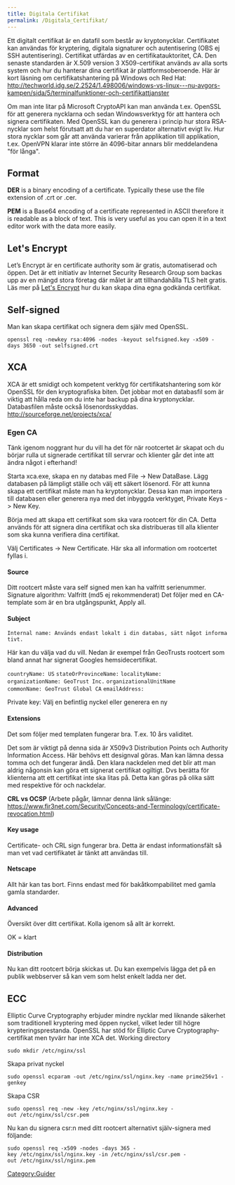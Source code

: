 ```yaml
---
title: Digitala Certifikat
permalink: /Digitala_Certifikat/
---
```


Ett digitalt certifikat är en datafil som består av kryptonycklar.
Certifikatet kan användas för kryptering, digitala signaturer och
autentisering (OBS ej SSH autentisering). Certifikat utfärdas av en
certifikatauktoritet, CA. Den senaste standarden är X.509 version 3
X509-certifikat används av alla sorts system och hur du hanterar dina
certifikat är plattformsoberoende. Här är kort läsning om
certifikatshantering på Windows och Red Hat:
<http://techworld.idg.se/2.2524/1.498006/windows-vs-linux---nu-avgors-kampen/sida/5/terminalfunktioner-och-certifikattjanster>

Om man inte litar på Microsoft CryptoAPI kan man använda t.ex. OpenSSL
för att generera nycklarna och sedan Windowsverktyg för att hantera och
signera certifikaten. Med OpenSSL kan du generera i princip hur stora
RSA-nycklar som helst förutsatt att du har en superdator alternativt
evigt liv. Hur stora nycklar som går att använda varierar från
applikation till applikation, t.ex. OpenVPN klarar inte större än
4096-bitar annars blir meddelandena "för långa".

Format
------

**DER** is a binary encoding of a certificate. Typically these use the
file extension of .crt or .cer.

**PEM** is a Base64 encoding of a certificate represented in ASCII
therefore it is readable as a block of text. This is very useful as you
can open it in a text editor work with the data more easily.

Let's Encrypt
-------------

Let’s Encrypt är en certificate authority som är gratis, automatiserad
och öppen. Det är ett initiativ av Internet Security Research Group som
backas upp av en mängd stora företag där målet är att tillhandahålla TLS
helt gratis.
Läs mer på [Let's Encrypt](/Let%27s_Encrypt "wikilink") hur du kan skapa
dina egna godkända certifikat.

Self-signed
-----------

Man kan skapa certifikat och signera dem själv med OpenSSL.

`openssl req -newkey rsa:4096 -nodes -keyout selfsigned.key -x509 -days 3650 -out selfsigned.crt`

XCA
---

XCA är ett smidigt och kompetent verktyg för certifikatshantering som
kör OpenSSL för den kryptografiska biten. Det jobbar mot en databasfil
som är viktig att hålla reda om du inte har backup på dina
kryptonycklar. Databasfilen måste också lösenordsskyddas.
<http://sourceforge.net/projects/xca/>

### Egen CA

Tänk igenom noggrant hur du vill ha det för när rootcertet är skapat och
du börjar rulla ut signerade certifikat till servrar och klienter går
det inte att ändra något i efterhand!

Starta xca.exe, skapa en ny databas med File -\> New DataBase. Lägg
databasen på lämpligt ställe och välj ett säkert lösenord. För att kunna
skapa ett certifikat måste man ha kryptonycklar. Dessa kan man importera
till databasen eller generera nya med det inbyggda verktyget, Private
Keys -\> New Key.

Börja med att skapa ett certifikat som ska vara rootcert för din CA.
Detta används för att signera dina certifikat och ska distribueras till
alla klienter som ska kunna verifiera dina certifikat.

Välj Certificates -\> New Certificate. Här ska all information om
rootcertet fyllas i.

#### Source

Ditt rootcert måste vara self signed men kan ha valfritt serienummer.
Signature algorithm: Valfritt (md5 ej rekommenderat)
Det följer med en CA-template som är en bra utgångspunkt, Apply all.

#### Subject

`Internal name: Används endast lokalt i din databas, sätt något informativt.`

Här kan du välja vad du vill. Nedan är exempel från GeoTrusts rootcert
som bland annat har signerat Googles hemsidecertifikat.

`countryName: US`
`stateOrProvinceName:`
`localityName:`
`organizationName: GeoTrust Inc.`
`organizationalUnitName`
`commonName: GeoTrust Global CA`
`emailAddress:`

Private key: Välj en befintlig nyckel eller generera en ny

#### Extensions

Det som följer med templaten fungerar bra. T.ex. 10 års validitet.

Det som är viktigt på denna sida är X509v3 Distribution Points och
Authority Information Access. Här behövs ett designval göras. Man kan
lämna dessa tomma och det fungerar ändå. Den klara nackdelen med det
blir att man aldrig någonsin kan göra ett signerat certifikat ogiltigt.
Dvs berätta för klienterna att ett certifikat inte ska litas på. Detta
kan göras på olika sätt med respektive för och nackdelar.

**CRL vs OCSP** (Arbete pågår, lämnar denna länk sålänge:
<https://www.fir3net.com/Security/Concepts-and-Terminology/certificate-revocation.html>)

#### Key usage

Certificate- och CRL sign fungerar bra. Detta är endast informationsfält
så man vet vad certifikatet är tänkt att användas till.

#### Netscape

Allt här kan tas bort. Finns endast med för bakåtkompabilitet med gamla
gamla standarder.

#### Advanced

Översikt över ditt certifikat. Kolla igenom så allt är korrekt.

OK = klart

#### Distribution

Nu kan ditt rootcert börja skickas ut. Du kan exempelvis lägga det på en
publik webbserver så kan vem som helst enkelt ladda ner det.

ECC
---

Elliptic Curve Cryptography erbjuder mindre nycklar med liknande
säkerhet som traditionell kryptering med öppen nyckel, vilket leder till
högre krypteringsprestanda. OpenSSL har stöd för Elliptic Curve
Cryptography-certifikat men tyvärr har inte XCA det.
Working directory

`sudo mkdir /etc/nginx/ssl`

Skapa privat nyckel

`sudo openssl ecparam -out /etc/nginx/ssl/nginx.key -name prime256v1 -genkey`

Skapa CSR

`sudo openssl req -new -key /etc/nginx/ssl/nginx.key -out /etc/nginx/ssl/csr.pem`

Nu kan du signera csr:n med ditt rootcert alternativt själv-signera med
följande:

`sudo openssl req -x509 -nodes -days 365 -key /etc/nginx/ssl/nginx.key -in /etc/nginx/ssl/csr.pem -out /etc/nginx/ssl/nginx.pem `

[Category:Guider](/Category:Guider "wikilink")